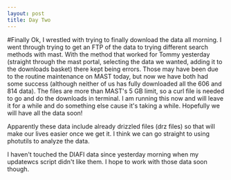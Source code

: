 ```yaml
---
layout: post
title: Day Two
---
```

#Finally
Ok, I wrestled with trying to finally download the data all morning. I went through trying to get an FTP of the data to trying different search methods with mast. With the method that worked for Tommy yesterday (straight through the mast portal, selecting the data we wanted, adding it to the downloads basket) there kept being errors. Those may have been due to the routine maintenance on MAST today, but now we have both had some success (although neither of us has fully downloaded all the 606 and 814 data). The files are more than MAST's 5 GB limit, so a curl file is needed to go and do the downloads in terminal. I am running this now and will leave it for a while and do something else cause it's taking a while. Hopefully we will have all the data soon! 

Apparently these data include already drizzled files (drz files) so that will make our lives easier once we get it. I think we can go straight to using photutils to analyze the data. 

I haven't touched the DIAFI data since yesterday morning when my updatewcs script didn't like them. I hope to work with those data soon though. 
